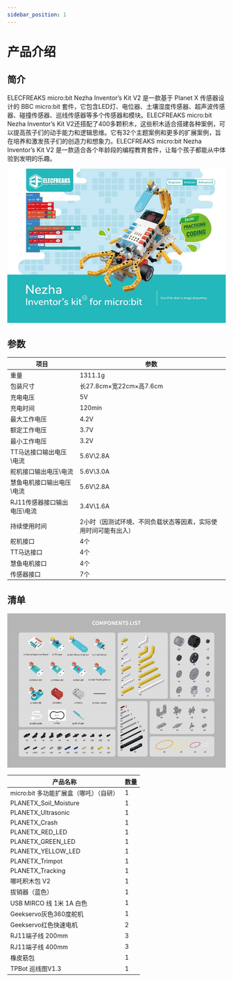 ```yaml
---
sidebar_position: 1
---
```


# 产品介绍

## 简介

ELECFREAKS micro:bit Nezha Inventor’s Kit V2 是一款基于 Planet X 传感器设计的 BBC micro:bit 套件，它包含LED灯、电位器、土壤湿度传感器、超声波传感器、碰撞传感器、巡线传感器等多个传感器和模块。ELECFREAKS micro:bit Nezha Inventor’s Kit V2还搭配了400多颗积木，这些积木适合搭建各种案例，可以提高孩子们的动手能力和逻辑思维。它有32个主题案例和更多的扩展案例，旨在培养和激发孩子们的创造力和想象力。ELECFREAKS micro:bit Nezha Inventor’s Kit V2 是一款适合各个年龄段的编程教育套件，让每个孩子都能从中体验到发明的乐趣。

![](./images/nezha-inventors-kit-v2-01.png)

## 参数

| 项目 | 参数 |
|---|---|
|重量|1311.1g|
|包装尺寸|长27.8cm×宽22cm×高7.6cm|
|充电电压|5V|
|充电时间|120min|
|最大工作电压|4.2V|
|额定工作电压|3.7V
|最小工作电压|3.2V|
|TT马达接口输出电压\电流|5.6V\2.8A|
|舵机接口输出电压\电流|5.6V\3.0A|
|慧鱼电机接口输出电压\电流|5.6V\2.8A|
|RJ11传感器接口输出电压\电流|3.4V\1.6A|
|持续使用时间|2小时（因测试环境、不同负载状态等因素，实际使用时间可能有出入）|
|舵机接口|4个|
|TT马达接口|4个|
|慧鱼电机接口|4个|
|传感器接口|7个|

## 清单

![](./images/nezha-inventors-kit-v2-02.png)

| 产品名称 | 数量 |
|---|---|
| micro:bit 多功能扩展盒（哪吒）（自研） | 1 |
| PLANETX_Soil_Moisture | 1 |
| PLANETX_Ultrasonic | 1 |
| PLANETX_Crash | 1 |
| PLANETX_RED_LED | 1 |
| PLANETX_GREEN_LED | 1 |
| PLANETX_YELLOW_LED | 1 |
| PLANETX_Trimpot | 1 |
| PLANETX_Tracking | 1 |
| 哪吒积木包 V2 | 1 |
| 拔销器（蓝色） | 1 |
| USB MIRCO 线 1米 1A 白色 | 1 |
| Geekservo灰色360度舵机 | 1 |
| Geekservo红色快速电机 | 2 |
| RJ11端子线 200mm | 3 |
| RJ11端子线 400mm | 3 |
| 橡皮筋包 | 1 |
| TPBot 巡线图V1.3 | 1 |
